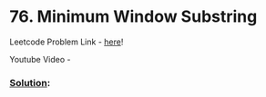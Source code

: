 # 76. Minimum Window Substring

Leetcode Problem Link - [here](https://leetcode.com/problems/minimum-window-substring/description/?envType=study-plan-v2&envId=top-100-liked)!

Youtube Video - 

### [Solution]():

```cpp

```
